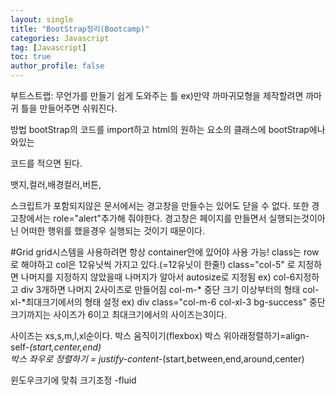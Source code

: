 ```yaml
---
layout: single
title: "BootStrap정리(Bootcamp)"
categories: Javascript
tag: [Javascript]
toc: true
author_profile: false
---
```






부트스트랩:  무언가를 만들기 쉽게 도와주는 틀
ex)만약 까마귀모형을 제작할려면 까마귀 틀을 만들어주면 쉬워진다.



방법 bootStrap의 코드를 import하고 html의 원하는 요소의 클래스에 bootStrap에나와있는

코드를 적으면 된다.



뱃지,컬러,배경컬러,버튼,

스크립트가 포함되지않은 문서에서는
경고창을 만들수는 있어도 닫을 수 없다.
또한 경고창에서는 role="alert"추가해 줘야한다.
경고창은 페이지를 만들면서 실행되는것이아닌 어떠한 행위를
했을경우 실행되는 것이기 때문이다.

#Grid
grid시스템을 사용하려면 항상 container안에 있어야 사용 가능!
class는 row로 해야하고
col은 12유닛씩 가지고 있다.(=12유닛이 한줄!)
class="col-5" 로 지정하면 나머지를 지정하지 않았을때 나머지가 알아서
autosize로 지정됨 ex) col-6지정하고 div 3개하면 나머지 2사이즈로 만들어짐
col-m-* 중단 크기 이상부터의 형태
col-xl-*최대크기에서의 형태 설정
ex) div class="col-m-6 col-xl-3 bg-success" 중단크기까지는 사이즈가 6이고
최대크기에서의 사이즈는3이다. 

사이즈는 xs,s,m,l,xl순이다.
박스 움직이기(flexbox)
박스 위아래정렬하기=align-self-*(start,center,end)	
박스 좌우로 정렬하기 = justify-content-*(start,between,end,around,center)

윈도우크기에 맞춰 크기조정 -fluid